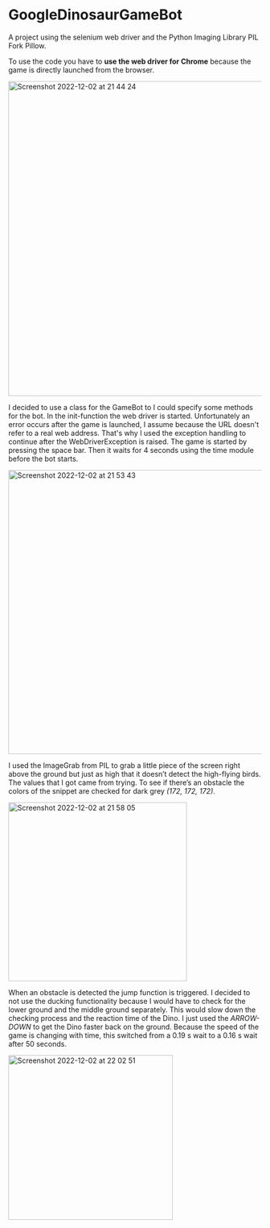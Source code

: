 # GoogleDinosaurGameBot

A project using the selenium web driver and the Python Imaging Library PIL Fork Pillow. 

To use the code you have to **use the web driver for Chrome** because the game is directly launched from the browser.

<img width="625" alt="Screenshot 2022-12-02 at 21 44 24" src="https://user-images.githubusercontent.com/111788725/205382778-45e4e31f-3547-4b91-9e0b-4d75c6d31cc9.png">

I decided to use a class for the GameBot to I could specify some methods for the bot. In the init-function the web driver is started. Unfortunately an error occurs after the game is launched, I assume because the URL doesn't refer to a real web address. That's why I used the exception handling to continue after the WebDriverException is raised. The game is started by pressing the space bar. Then it waits for 4 seconds using the time module before the bot starts.

<img width="564" alt="Screenshot 2022-12-02 at 21 53 43" src="https://user-images.githubusercontent.com/111788725/205384437-f489edfb-460f-48fe-9d07-c666f856c123.png">

I used the ImageGrab from PIL to grab a little piece of the screen right above the ground but just as high that it doesn’t detect the high-flying birds. The values that I got came from trying. To see if there’s an obstacle the colors of the snippet are checked for dark grey _(172, 172, 172)_. 

<img width="355" alt="Screenshot 2022-12-02 at 21 58 05" src="https://user-images.githubusercontent.com/111788725/205385024-0128ef06-ef1c-4999-8d6f-275e49346292.png">

When an obstacle is detected the jump function is triggered. I decided to not use the ducking functionality because I would have to check for the lower ground and the middle ground separately. This would slow down the checking process and the reaction time of the Dino. I just used the _ARROW-DOWN_ to get the Dino faster back on the ground. Because the speed of the game is changing with time, this switched from a 0.19 s wait to a 0.16 s wait after 50 seconds. 

<img width="327" alt="Screenshot 2022-12-02 at 22 02 51" src="https://user-images.githubusercontent.com/111788725/205385639-be50d2f3-b9f9-4afb-9877-23d6afb69b74.png">
